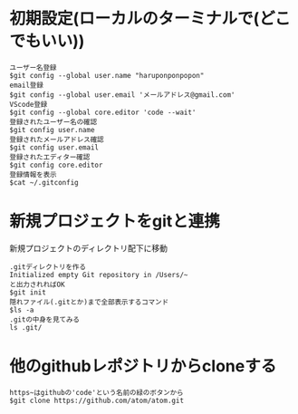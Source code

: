 # 初期設定(ローカルのターミナルで(どこでもいい))
```
ユーザー名登録  
$git config --global user.name "haruponponpopon"  
email登録  
$git config --global user.email 'メールアドレス@gmail.com'  
VScode登録  
$git config --global core.editor 'code --wait'  
登録されたユーザー名の確認  
$git config user.name  
登録されたメールアドレス確認  
$git config user.email  
登録されたエディター確認  
$git config core.editor  
登録情報を表示
$cat ~/.gitconfig
```
# 新規プロジェクトをgitと連携   
新規プロジェクトのディレクトリ配下に移動  
```
.gitディレクトリを作る  
Initialized empty Git repository in /Users/~  
と出力されればOK  
$git init  
隠れファイル(.gitとか)まで全部表示するコマンド  
$ls -a
.gitの中身を見てみる  
ls .git/  
```
# 他のgithubレポジトリからcloneする  
```
https~はgithubの'code'という名前の緑のボタンから
$git clone https://github.com/atom/atom.git
```
